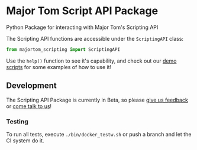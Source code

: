 # Major Tom Script API Package
Python Package for interacting with Major Tom's Scripting API

The Scripting API functions are accessible under the `ScriptingAPI` class:

```python
from majortom_scripting import ScriptingAPI
```

Use the `help()` function to see it's capability,
and check out our [demo scripts](https://github.com/kubos/example-major-tom-scripts)
for some examples of how to use it!

## Development

The Scripting API Package is currently in Beta, so please [give us feedback](https://github.com/kubos/majortom_scripting_package/issues/new) or [come talk to us](https://slack.kubos.com)!

### Testing 

To run all tests, execute `./bin/docker_testw.sh` or push a branch and let the CI system do it.